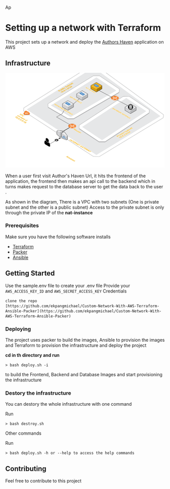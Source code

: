 
Ap
# Setting up a network with Terraform
This project sets up a network and deploy the <a href="https://github.com/andela/selene-ah-frontend">Authors Haven</a> application on AWS

## Infrastructure

<img src="images/infrastructure_image.png">

When a user first visit  Author's Haven Url, it hits the frontend of the application, the frontend then makes an api call to the backend which in turns makes request to the database server to get the data back to the user . 

As shown in the diagram, There is a VPC with two subnets (One is private subnet and the other is a public subnet)
Access to the private subnet is only through the private IP of the **nat-instance**

### Prerequisites

Make sure you have the following software installs

-   [Terraform](https://learn.hashicorp.com/terraform/getting-started/install.html)
- [Packer](https://packer.io/)
- [Ansible](https://www.ansible.com/)

## Getting Started

Use the sample.env file to create your .env file
Provide your `AWS_ACCESS_KEY_ID` and `AWS_SECRET_ACCESS_KEY` Credentials 

```
clone the repo
[https://github.com/ekpangmichael/Custom-Network-With-AWS-Terraform-Ansible-Packer](https://github.com/ekpangmichael/Custom-Network-With-AWS-Terraform-Ansible-Packer)
```
### Deploying

The project uses packer to build the images, Ansible to provision the images and Terraform to provision the infrastructure and deploy the project

**cd in th directory and run**
```
> bash deploy.sh -i
```
 to build the Frontend, Backend and Database Images and start provisioning the infrastructure 


### Destory the infrastructure

You can destory the whole infrastructure with one command

Run
```
> bash destroy.sh
```

Other commands

Run
```
> bash deploy.sh -h or --help to access the help commands
```

## Contributing

Feel free to contribute to this project
